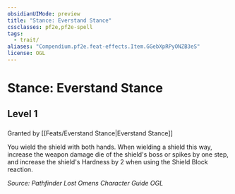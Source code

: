 ```yaml
---
obsidianUIMode: preview
title: "Stance: Everstand Stance"
cssclasses: pf2e,pf2e-spell
tags:
  - trait/
aliases: "Compendium.pf2e.feat-effects.Item.GGebXpRPyONZB3eS"
license: OGL
---
```

# Stance: Everstand Stance
## Level 1
### 






Granted by [[Feats/Everstand Stance|Everstand Stance]]

You wield the shield with both hands. When wielding a shield this way, increase the weapon damage die of the shield's boss or spikes by one step, and increase the shield's Hardness by 2 when using the Shield Block reaction.

*Source: Pathfinder Lost Omens Character Guide*
*OGL*